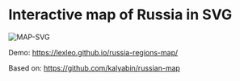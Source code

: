 # Interactive map of Russia in SVG

![MAP-SVG](docs\assets\images\russia-map-svg.png)

Demo: https://lexleo.github.io/russia-regions-map/

Based on: https://github.com/kalyabin/russian-map
